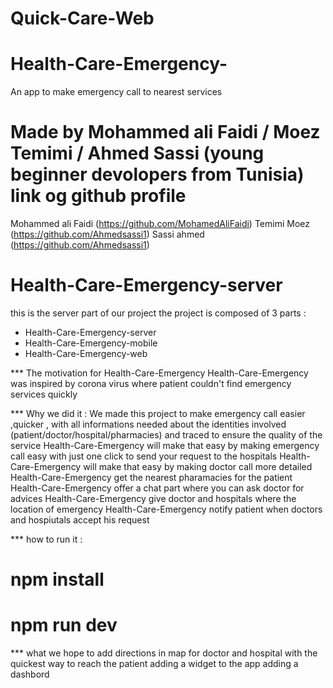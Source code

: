 # Quick-Care-Web

# Health-Care-Emergency-
An app to make emergency call to nearest services 

# Made by Mohammed ali Faidi / Moez Temimi / Ahmed Sassi (young beginner devolopers from Tunisia) link og github profile
 Mohammed ali Faidi (https://github.com/MohamedAliFaidi)
Temimi Moez (https://github.com/Ahmedsassi1)
Sassi ahmed (https://github.com/Ahmedsassi1)
# Health-Care-Emergency-server 
this is the server part of our project 
the project is composed of 3 parts :
 *  Health-Care-Emergency-server
 *  Health-Care-Emergency-mobile
 *  Health-Care-Emergency-web

 *** The motivation for Health-Care-Emergency
 Health-Care-Emergency was inspired by corona virus where patient couldn't find emergency services quickly 

 *** Why we did it :
 We made this project to make emergency call easier ,quicker , with all informations needed about the identities involved (patient/doctor/hospital/pharmacies) and traced to ensure the quality of the service
 Health-Care-Emergency will make that easy by making emergency call easy with just one click to send your request to the hospitals
 Health-Care-Emergency will make that easy by making doctor call more detailed 
 Health-Care-Emergency get the nearest pharamacies for the patient 
 Health-Care-Emergency offer a chat part where you can ask doctor for advices 
 Health-Care-Emergency give doctor and hospitals where the location of emergency 
 Health-Care-Emergency notify patient when doctors and hospiutals accept his request

 *** how to run it :
  # npm install 
  # npm run dev 
 

  *** what we hope to add 
  directions in map for doctor and hospital with the quickest way to reach the patient
  adding a widget to the app 
  adding a dashbord 